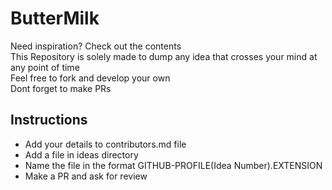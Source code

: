 # ButterMilk
Need inspiration? Check out the contents <br>
This Repository is solely made to dump any idea that crosses your mind at any point of time <br>
Feel free to fork and develop your own <br>
Dont forget to make PRs

## Instructions
- Add your details to contributors.md file
- Add a file in ideas directory
- Name the file in the format GITHUB-PROFILE(Idea Number).EXTENSION
- Make a PR and ask for review
